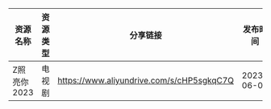| 资源名称     | 资源类型 | 分享链接                                      | 发布时间       |
| -------- | ---- | ----------------------------------------- | ---------- |
| Z照亮你2023 | 电视剧  | https://www.aliyundrive.com/s/cHP5sgkqC7Q | 2023-06-03 |
